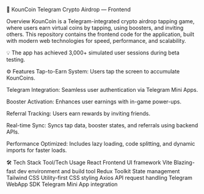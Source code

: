 🚀 KounCoin Telegram Crypto Airdrop — Frontend

Overview
KounCoin is a Telegram-integrated crypto airdrop tapping game, where users earn virtual coins by tapping, using boosters, and inviting others. This repository contains the frontend code for the application, built with modern web technologies for speed, performance, and scalability.

💡 The app has achieved 3,000+ simulated user sessions during beta testing.

⚙️ Features
Tap-to-Earn System: Users tap the screen to accumulate KounCoins.

Telegram Integration: Seamless user authentication via Telegram Mini Apps.

Booster Activation: Enhances user earnings with in-game power-ups.

Referral Tracking: Users earn rewards by inviting friends.

Real-time Sync: Syncs tap data, booster states, and referrals using backend APIs.

Performance Optimized: Includes lazy loading, code splitting, and dynamic imports for faster loads.

🛠️ Tech Stack
Tool/Tech	Usage
React	Frontend UI framework
Vite	Blazing-fast dev environment and build tool
Redux Toolkit	State management
Tailwind CSS	Utility-first CSS styling
Axios	API request handling
Telegram WebApp SDK	Telegram Mini App integration

